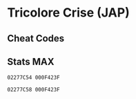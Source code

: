 # Tricolore Crise (JAP)

## Cheat Codes

## Stats MAX

```
02277C54 000F423F 

02277C58 000F423F 

```

